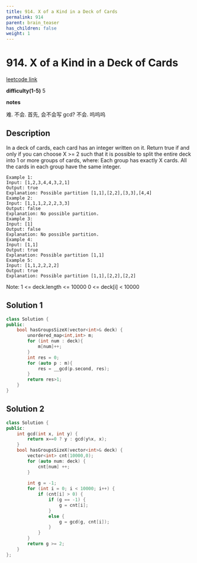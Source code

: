 ```yaml
---
title: 914. X of a Kind in a Deck of Cards
permalink: 914
parent: brain_teaser
has_children: false
weight: 1
---
```

# 914. X of a Kind in a Deck of Cards
[leetcode link](https://leetcode.com/problems/x-of-a-kind-in-a-deck-of-cards/)

**difficulty(1-5)** 
5

**notes**   

难. 不会. 首先, 会不会写 gcd?  不会.
呜呜呜

## Description
In a deck of cards, each card has an integer written on it.
Return true if and only if you can choose X >= 2 such that it is possible to split the entire deck into 1 or more groups of cards, where:
Each group has exactly X cards.
All the cards in each group have the same integer.
```
Example 1:
Input: [1,2,3,4,4,3,2,1]
Output: true
Explanation: Possible partition [1,1],[2,2],[3,3],[4,4]
Example 2:
Input: [1,1,1,2,2,2,3,3]
Output: false
Explanation: No possible partition.
Example 3:
Input: [1]
Output: false
Explanation: No possible partition.
Example 4:
Input: [1,1]
Output: true
Explanation: Possible partition [1,1]
Example 5:
Input: [1,1,2,2,2,2]
Output: true
Explanation: Possible partition [1,1],[2,2],[2,2]
```
Note:
1 <= deck.length <= 10000
0 <= deck[i] < 10000

## Solution 1
```c++
class Solution {
public:
    bool hasGroupsSizeX(vector<int>& deck) {
        unordered_map<int,int> m;
        for (int num : deck){
            m[num]++;
        }
        int res = 0;
        for (auto p : m){
            res = __gcd(p.second, res);
        }
        return res>1;
    }
}
```

## Solution 2
```c++
class Solution {
public:
    int gcd(int x, int y) {
        return x==0 ? y : gcd(y%x, x);
    }
    bool hasGroupsSizeX(vector<int>& deck) {
        vector<int> cnt(10000,0);
        for (auto num: deck) {
            cnt[num] ++;
        }      
        
        int g = -1;
        for (int i = 0; i < 10000; i++) {
            if (cnt[i] > 0) {
                if (g == -1) {
                    g = cnt[i];
                }
                else {
                    g = gcd(g, cnt[i]);
                }
            }
        }
        return g >= 2;
    }
};
```


